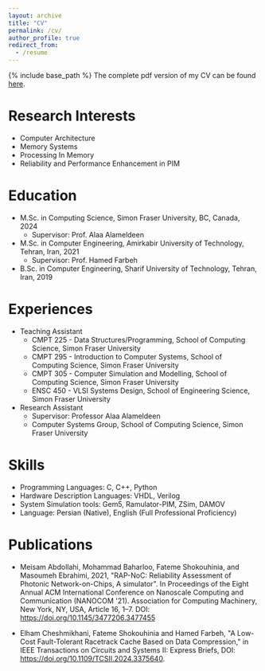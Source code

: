 ```yaml
---
layout: archive
title: "CV"
permalink: /cv/
author_profile: true
redirect_from:
  - /resume
---
```


{% include base_path %}
The complete pdf version of my CV can be found [here](https://fshok.github.io/files/CV.pdf).

Research Interests
======
* Computer Architecture
* Memory Systems
* Processing In Memory
* Reliability and Performance Enhancement in PIM

Education
======
* M.Sc. in Computing Science, Simon Fraser University, BC, Canada, 2024
  * Supervisor: Prof. Alaa Alameldeen
* M.Sc. in Computer Engineering, Amirkabir University of Technology, Tehran, Iran, 2021
  * Supervisor: Prof. Hamed Farbeh
* B.Sc. in Computer Engineering, Sharif University of Technology, Tehran, Iran, 2019 

Experiences
======
* Teaching Assistant
  * CMPT 225 - Data Structures/Programming, School of Computing Science, Simon Fraser University
  * CMPT 295 - Introduction to Computer Systems, School of Computing Science, Simon Fraser University
  * CMPT 305 - Computer Simulation and Modelling, School of Computing Science, Simon Fraser University
  * ENSC 450 - VLSI Systems Design, School of Engineering Science, Simon Fraser University
* Research Assistant
  * Supervisor: Professor Alaa Alameldeen
  * Computer Systems Group, School of Computing Science, Simon Fraser University

Skills
======
* Programming Languages: C, C++, Python
* Hardware Description Languages: VHDL, Verilog
* System Simulation tools: Gem5, Ramulator-PIM, ZSim, DAMOV
* Language: Persian (Native), English (Full Professional Proficiency)

Publications
======
* Meisam Abdollahi, Mohammad Baharloo, Fateme Shokouhinia, and Masoumeh Ebrahimi, 2021, "RAP-NoC: Reliability
Assessment of Photonic Network-on-Chips, A simulator". In Proceedings of the Eight Annual ACM International
Conference on Nanoscale Computing and Communication (NANOCOM '21). Association for Computing Machinery, New
York, NY, USA, Article 16, 1–7. DOI: https://doi.org/10.1145/3477206.3477455

* Elham Cheshmikhani, Fateme Shokouhinia and Hamed Farbeh, "A Low-Cost Fault-Tolerant Racetrack Cache Based on Data Compression," in IEEE Transactions on Circuits and Systems II: Express Briefs, DOI: https://doi.org/10.1109/TCSII.2024.3375640.

